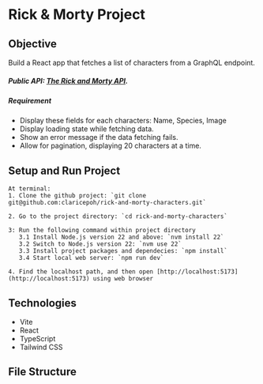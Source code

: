 # Rick & Morty Project

## Objective

Build a React app that fetches a list of characters from a GraphQL endpoint.
##### Public API: [The Rick and Morty API](https://rickandmortyapi.com).
##### Requirement
- Display these fields for each characters: Name, Species, Image
- Display loading state while fetching data.
- Show an error message if the data fetching fails.
- Allow for pagination, displaying 20 characters at a time.

## Setup and Run Project
```
At terminal: 
1. Clone the github project: `git clone git@github.com:claricepoh/rick-and-morty-characters.git`

2. Go to the project directory: `cd rick-and-morty-characters`

3: Run the following command within project directory
   3.1 Install Node.js version 22 and above: `nvm install 22`
   3.2 Switch to Node.js version 22: `nvm use 22`
   3.3 Install project packages and dependecies: `npm install`
   3.4 Start local web server: `npm run dev`

4. Find the localhost path, and then open [http://localhost:5173](http://localhost:5173) using web browser
```

## Technologies
- Vite
- React
- TypeScript 
- Tailwind CSS
  
## File Structure

